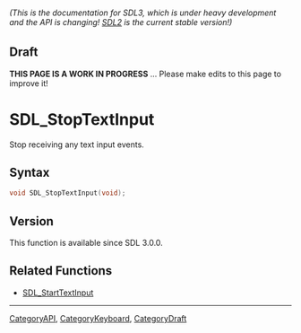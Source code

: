 ###### (This is the documentation for SDL3, which is under heavy development and the API is changing! [SDL2](https://wiki.libsdl.org/SDL2/) is the current stable version!)

## Draft

**THIS PAGE IS A WORK IN PROGRESS** ... Please make edits to this page to improve it!
# SDL_StopTextInput

Stop receiving any text input events.

## Syntax

```c
void SDL_StopTextInput(void);

```

## Version

This function is available since SDL 3.0.0.

## Related Functions

* [SDL_StartTextInput](SDL_StartTextInput.md)

----
[CategoryAPI](CategoryAPI.md), [CategoryKeyboard](CategoryKeyboard.md), [CategoryDraft](CategoryDraft.md)
